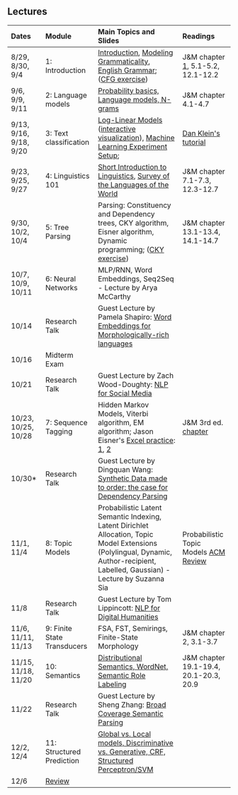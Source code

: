 ## Lectures


| Dates     | Module                | Main Topics and Slides     | Readings |
| :-------- | :-------------------- | :--------------- | :-------- |
| 8/29, 8/30, 9/4 | 1: Introduction  | [Introduction](assets/lectures/01-Intro.pdf), [Modeling Grammaticality](assets/lectures/01-Grammaticality.pdf), [English Grammar](assets/lectures/01-EnglishGrammar.pdf); ([CFG exercise](assets/exercises/01-Exercise-CFG.pdf)) | J&M chapter [1](http://www.cs.colorado.edu/%7Emartin/SLP/Updates/1.pdf), 5.1-5.2, 12.1-12.2 |
| 9/6, 9/9, 9/11 | 2: Language models | [Probability basics, Language models, N-grams](assets/lectures/02-lm.pdf) | J&M chapter 4.1-4.7 |
| 9/13, 9/16, 9/18, 9/20 | 3: Text classification | [Log-Linear Models](assets/lectures/03-Loglinear.pdf) ([interactive visualization](http://www.cs.jhu.edu/~jason/465/hw-prob/loglin/#1)), [Machine Learning Experiment Setup](assets/lectures/03-MachineLearning.pdf); | [Dan Klein's tutorial](https://people.eecs.berkeley.edu/~klein/papers/maxent-tutorial-slides.pdf)|
| 9/23, 9/25, 9/27 | 4: Linguistics 101 | [Short Introduction to Linguistics](assets/lectures/04-Linguistics101.pdf), [Survey of the Languages of the World](assets/lectures/04-WorldLanguages.pdf) | J&M chapter 7.1-7.3, 12.3-12.7 |
| 9/30, 10/2, 10/4 | 5: Tree Parsing | Parsing: Constituency and Dependency trees, CKY algorithm, Eisner algorithm, Dynamic programming; ([CKY exercise](assets/exercises/05-Exercise-CKY.pdf)) | J&M chapter 13.1-13.4, 14.1-14.7| 
| 10/7, 10/9, 10/11 | 6: Neural Networks | MLP/RNN, Word Embeddings, Seq2Seq - Lecture by Arya McCarthy|
| 10/14 | Research Talk | Guest Lecture by Pamela Shapiro: [Word Embeddings for Morphologically-rich languages](assets/lectures/guestlecture-pshapiro.pdf) | 
| 10/16 | Midterm Exam| | |
| 10/21 | Research Talk | Guest Lecture by Zach Wood-Doughty: [NLP for Social Media](assets/lectures/guestlecture-zach-wooddoughty.pdf) |
| 10/23, 10/25, 10/28 | 7: Sequence Tagging | Hidden Markov Models, Viterbi algorithm, EM algorithm; Jason Eisner's [Excel practice](http://www.cs.jhu.edu/~jason/papers/#eisner-2002-tnlp): [1](assets/exercises/eisner-hmm.xls), [2](assets/exercises/eisner-hmm-viterbi.xls) | J&M 3rd ed. <a href="https://web.stanford.edu/~jurafsky/slp3/A.pdf"> chapter</a> |
| 10/30* | Research Talk | Guest Lecture by Dingquan Wang: [Synthetic Data made to order: the case for Dependency Parsing](assets/lectures/guestlecture-dingquanwang.pdf) | |
| 11/1, 11/4 | 8: Topic Models | Probabilistic Latent Semantic Indexing, Latent Dirichlet Allocation, Topic Model Extensions (Polylingual, Dynamic, Author-recipient, Labelled, Gaussian) - Lecture by Suzanna Sia| Probabilistic Topic Models [ACM Review](http://www.cs.columbia.edu/~blei/papers/Blei2012.pdf)|
| 11/8 | Research Talk | Guest Lecture by Tom Lippincott: [NLP for Digital Humanities](assets/lectures/guestlecture-tomlippincott.pdf) | |
| 11/6, 11/11, 11/13 | 9: Finite State Transducers | FSA, FST, Semirings, Finite-State Morphology | J&M chapter 2, 3.1-3.7|
| 11/15, 11/18, 11/20  | 10: Semantics | [Distributional Semantics, WordNet, Semantic Role Labeling](assets/lectures/10-Semantics.pdf) | J&M chapter 19.1-19.4, 20.1-20.3, 20.9| 
| 11/22 | Research Talk | Guest Lecture by Sheng Zhang: [Broad Coverage Semantic Parsing](assets/lectures/guestlecture-shengzhang.pdf) | |
| 12/2, 12/4 | 11: Structured Prediction | [Global vs. Local models, Discriminative vs. Generative, CRF, Structured Perceptron/SVM](assets/lectures/11-StructuredPrediction.pdf) | |
| 12/6 | [Review](assets/lectures/NLP-Review.pdf) | |

